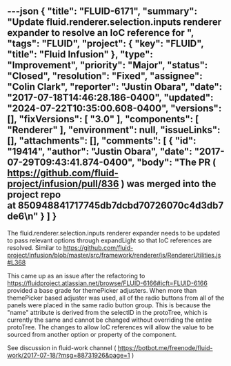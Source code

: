 ---json
{
  "title": "FLUID-6171",
  "summary": "Update fluid.renderer.selection.inputs renderer expander to resolve an IoC reference for  ",
  "tags": "FLUID",
  "project": {
    "key": "FLUID",
    "title": "Fluid Infusion"
  },
  "type": "Improvement",
  "priority": "Major",
  "status": "Closed",
  "resolution": "Fixed",
  "assignee": "Colin Clark",
  "reporter": "Justin Obara",
  "date": "2017-07-18T14:46:28.186-0400",
  "updated": "2024-07-22T10:35:00.608-0400",
  "versions": [],
  "fixVersions": [
    "3.0"
  ],
  "components": [
    "Renderer"
  ],
  "environment": null,
  "issueLinks": [],
  "attachments": [],
  "comments": [
    {
      "id": "19414",
      "author": "Justin Obara",
      "date": "2017-07-29T09:43:41.874-0400",
      "body": "The PR ( <https://github.com/fluid-project/infusion/pull/836> ) was merged into the project repo at 850948841717745db7dcbd70726070c4d3db7de6\n"
    }
  ]
}
---
The fluid.renderer.selection.inputs renderer expander needs to be updated to pass relevant options through expandLight so that IoC references are resolved. Similar to <https://github.com/fluid-project/infusion/blob/master/src/framework/renderer/js/RendererUtilities.js#L368>

This came up as an issue after the refactoring to <https://fluidproject.atlassian.net/browse/FLUID-6166#icft=FLUID-6166> provided a base grade for themePicker adjusters. When more than themePicker based adjuster was used, all of the radio buttons from all of the panels were placed in the same radio button group. This is because the "name" attribute is derived from the selectID in the protoTree, which is currently the same and cannot be changed without overriding the entire protoTree. The changes to allow IoC references will allow the value to be sourced from another option or property of the component.

See discussion in fluid-work channel ( <https://botbot.me/freenode/fluid-work/2017-07-18/?msg=88731926&page=1> )

        